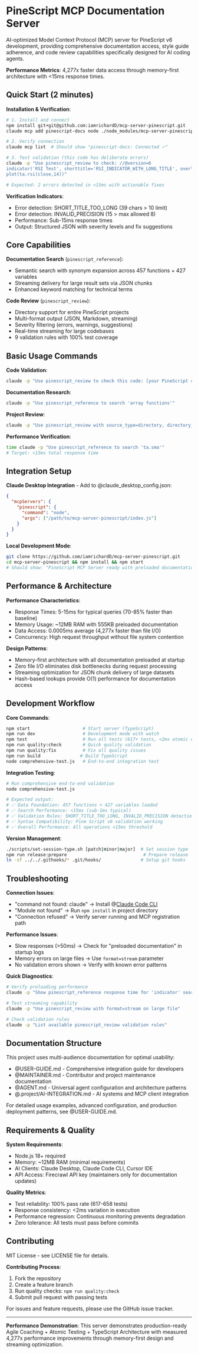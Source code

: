 # PineScript MCP Documentation Server

AI-optimized Model Context Protocol (MCP) server for PineScript v6 development, providing comprehensive documentation access, style guide adherence, and code review capabilities specifically designed for AI coding agents.

**Performance Metrics**: 4,277x faster data access through memory-first architecture with <15ms response times.

## Quick Start (2 minutes)

**Installation & Verification**:
```bash
# 1. Install and connect
npm install git+git@github.com:iamrichardD/mcp-server-pinescript.git
claude mcp add pinescript-docs node ./node_modules/mcp-server-pinescript/index.js

# 2. Verify connection
claude mcp list  # Should show "pinescript-docs: Connected ✓"

# 3. Test validation (this code has deliberate errors)
claude -p "Use pinescript_review to check: //@version=6
indicator('RSI Test', shorttitle='RSI_INDICATOR_WITH_LONG_TITLE', overlay=false, precision=15)
plot(ta.rsi(close,14))"

# Expected: 2 errors detected in <15ms with actionable fixes
```

**Verification Indicators**:
- Error detection: SHORT_TITLE_TOO_LONG (39 chars > 10 limit)
- Error detection: INVALID_PRECISION (15 > max allowed 8)  
- Performance: Sub-15ms response times
- Output: Structured JSON with severity levels and fix suggestions

## Core Capabilities

**Documentation Search** (`pinescript_reference`):
- Semantic search with synonym expansion across 457 functions + 427 variables
- Streaming delivery for large result sets via JSON chunks
- Enhanced keyword matching for technical terms

**Code Review** (`pinescript_review`):
- Directory support for entire PineScript projects
- Multi-format output (JSON, Markdown, streaming)
- Severity filtering (errors, warnings, suggestions)
- Real-time streaming for large codebases
- 9 validation rules with 100% test coverage

## Basic Usage Commands

**Code Validation**:
```bash
claude -p "Use pinescript_review to check this code: [your PineScript code]"
```

**Documentation Research**:
```bash
claude -p "Use pinescript_reference to search 'array functions'"
```

**Project Review**:
```bash
claude -p "Use pinescript_review with source_type=directory, directory_path=./src"
```

**Performance Verification**:
```bash
time claude -p "Use pinescript_reference to search 'ta.sma'"
# Target: <15ms total response time
```

## Integration Setup

**Claude Desktop Integration** - Add to @claude_desktop_config.json:
```json
{
  "mcpServers": {
    "pinescript": {
      "command": "node",
      "args": ["/path/to/mcp-server-pinescript/index.js"]
    }
  }
}
```

**Local Development Mode**:
```bash
git clone https://github.com/iamrichardD/mcp-server-pinescript.git
cd mcp-server-pinescript && npm install && npm start
# Should show: "PineScript MCP Server ready with preloaded documentation!"
```

## Performance & Architecture

**Performance Characteristics**:
- Response Times: 5-15ms for typical queries (70-85% faster than baseline)
- Memory Usage: ~12MB RAM with 555KB preloaded documentation
- Data Access: 0.0005ms average (4,277x faster than file I/O)
- Concurrency: High request throughput without file system contention

**Design Patterns**:
- Memory-first architecture with all documentation preloaded at startup
- Zero file I/O eliminates disk bottlenecks during request processing
- Streaming optimization for JSON chunk delivery of large datasets
- Hash-based lookups provide O(1) performance for documentation access

## Development Workflow

**Core Commands**:
```bash
npm start                    # Start server (TypeScript)
npm run dev                  # Development mode with watch
npm test                     # Run all tests (617+ tests, <2ms atomic execution)
npm run quality:check        # Quick quality validation
npm run quality:fix          # Fix all quality issues
npm run build               # Build TypeScript
node comprehensive-test.js   # End-to-end integration test
```

**Integration Testing**:
```bash
# Run comprehensive end-to-end validation
node comprehensive-test.js

# Expected output:
# ✅ Data Foundation: 457 functions + 427 variables loaded
# ✅ Search Performance: <15ms (sub-1ms typical)  
# ✅ Validation Rules: SHORT_TITLE_TOO_LONG, INVALID_PRECISION detection
# ✅ Syntax Compatibility: Pine Script v6 validation working
# ✅ Overall Performance: All operations <15ms threshold
```

**Version Management**:
```bash
./scripts/set-session-type.sh [patch|minor|major]  # Set session type
npm run release:prepare                             # Prepare release
ln -sf ../../.githooks/* .git/hooks/               # Setup git hooks
```

## Troubleshooting

**Connection Issues**:
- "command not found: claude" → Install @[Claude Code CLI](https://github.com/anthropics/claude-code)
- "Module not found" → Run `npm install` in project directory
- "Connection refused" → Verify server running and MCP registration path

**Performance Issues**:
- Slow responses (>50ms) → Check for "preloaded documentation" in startup logs
- Memory errors on large files → Use `format=stream` parameter
- No validation errors shown → Verify with known error patterns

**Quick Diagnostics**:
```bash
# Verify preloading performance
claude -p "Show pinescript_reference response time for 'indicator' search"

# Test streaming capability  
claude -p "Use pinescript_review with format=stream on large file"

# Check validation rules
claude -p "List available pinescript_review validation rules"
```

## Documentation Structure

This project uses multi-audience documentation for optimal usability:

- @USER-GUIDE.md - Comprehensive integration guide for developers
- @MAINTAINER.md - Contributor and project maintenance documentation  
- @AGENT.md - Universal agent configuration and architecture patterns
- @.project/AI-INTEGRATION.md - AI systems and MCP client integration

For detailed usage examples, advanced configuration, and production deployment patterns, see @USER-GUIDE.md.

## Requirements & Quality

**System Requirements**:
- Node.js 18+ required
- Memory: ~12MB RAM (minimal requirements)
- AI Clients: Claude Desktop, Claude Code CLI, Cursor IDE
- API Access: Firecrawl API key (maintainers only for documentation updates)

**Quality Metrics**:
- Test reliability: 100% pass rate (617-658 tests)
- Response consistency: <2ms variation in execution
- Performance regression: Continuous monitoring prevents degradation
- Zero tolerance: All tests must pass before commits

## Contributing

MIT License - see LICENSE file for details.

**Contributing Process**:
1. Fork the repository
2. Create a feature branch  
3. Run quality checks: `npm run quality:check`
4. Submit pull request with passing tests

For issues and feature requests, please use the GitHub issue tracker.

---

**Performance Demonstration**: This server demonstrates production-ready Agile Coaching + Atomic Testing + TypeScript Architecture with measured 4,277x performance improvements through memory-first design and streaming optimization.
